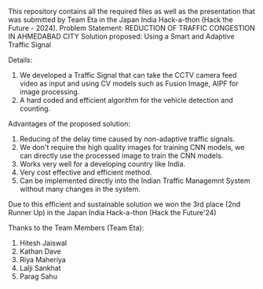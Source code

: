 This repository contains all the required files as well as the presentation that was submitted by Team Eta in the Japan India Hack-a-thon (Hack the Future - 2024).
Problem Statement: REDUCTION OF TRAFFIC CONGESTION IN AHMEDABAD CITY
Solution proposed: Using a Smart and Adaptive Traffic Signal

Details:
1) We developed a Traffic Signal that can take the CCTV camera feed video as input and using CV models such as Fusion Image, AIPF for image processing.
2) A hard coded and efficient algorithm for the vehicle detection and counting.

Advantages of the proposed solution:
1) Reducing of the delay time caused by non-adaptive traffic signals.
2) We don't require the high quality images for training CNN models, we can directly use the processed image to train the CNN models.
3) Works very well for a developing country like India.
4) Very cost effective and efficient method.
5) Can be implemented directly into the Indian Traffic Managemnt System without many changes in the system.

Due to this efficient and sustainable solution we won the 3rd place (2nd Runner Up) in the Japan India Hack-a-thon (Hack the Future'24)

Thanks to the Team Members (Team Eta):
1) Hitesh Jaiswal
2) Kathan Dave
3) Riya Maheriya
4) Lalji Sankhat
5) Parag Sahu